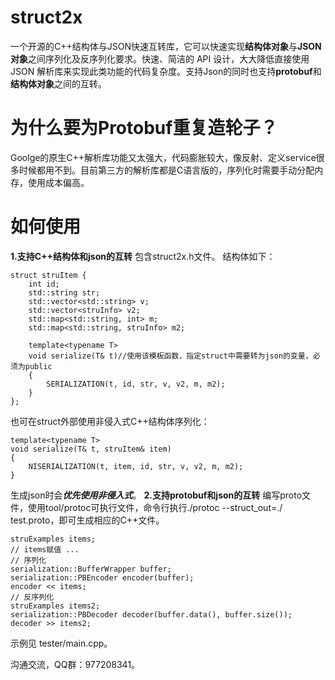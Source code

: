 # struct2x
一个开源的C++结构体与JSON快速互转库，它可以快速实现**结构体对象**与**JSON对象**之间序列化及反序列化要求。快速、简洁的 API 设计，大大降低直接使用 JSON 解析库来实现此类功能的代码复杂度。支持Json的同时也支持**protobuf**和**结构体对象**之间的互转。

# 为什么要为Protobuf重复造轮子？
Goolge的原生C++解析库功能又太强大，代码膨胀较大，像反射、定义service很多时候都用不到。目前第三方的解析库都是C语言版的，序列化时需要手动分配内存，使用成本偏高。

# 如何使用
**1.支持C++结构体和json的互转**
包含struct2x.h文件。
结构体如下：
```
struct struItem {
    int id;
    std::string str;
    std::vector<std::string> v;
    std::vector<struInfo> v2;
    std::map<std::string, int> m;
    std::map<std::string, struInfo> m2;

    template<typename T>
    void serialize(T& t)//使用该模板函数，指定struct中需要转为json的变量，必须为public
    {
        SERIALIZATION(t, id, str, v, v2, m, m2);
    }
};
```
也可在struct外部使用非侵入式C++结构体序列化：
```
template<typename T>
void serialize(T& t, struItem& item)
{
    NISERIALIZATION(t, item, id, str, v, v2, m, m2);
}
```
生成json时会***优先使用非侵入式***。
**2.支持protobuf和json的互转**
编写proto文件，使用tool/protoc可执行文件，命令行执行./protoc --struct_out=./ test.proto，即可生成相应的C++文件。
```
struExamples items;
// items赋值 ...
// 序列化
serialization::BufferWrapper buffer;
serialization::PBEncoder encoder(buffer);
encoder << items;
// 反序列化
struExamples items2;
serialization::PBDecoder decoder(buffer.data(), buffer.size());
decoder >> items2;
```

示例见 tester/main.cpp。

沟通交流，QQ群：977208341。
